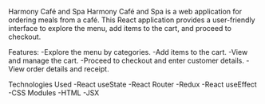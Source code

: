 Harmony Café and Spa
Harmony Café and Spa is a web application for ordering meals from a café. This React application provides a user-friendly interface to explore the menu, add items to the cart, and proceed to checkout.

Features:
-Explore the menu by categories.
-Add items to the cart.
-View and manage the cart.
-Proceed to checkout and enter customer details.
-View order details and receipt.

Technologies Used
-React useState
-React Router
-Redux
-React useEffect
-CSS Modules
-HTML
-JSX
